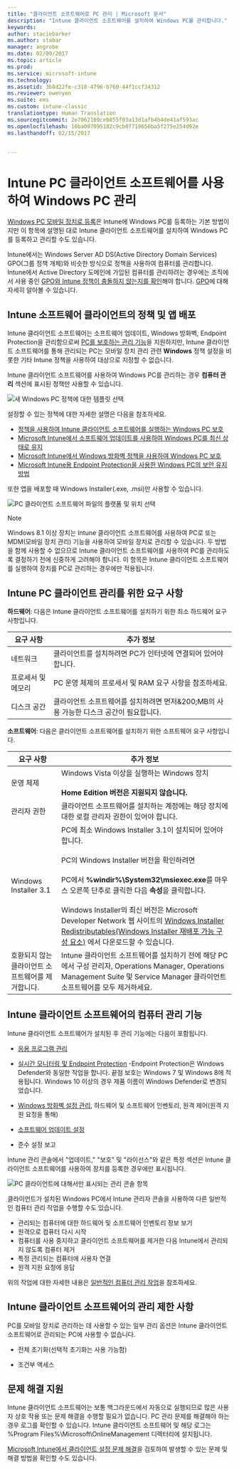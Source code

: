 ```yaml
---
title: "클라이언트 소프트웨어로 PC 관리 | Microsoft 문서"
description: "Intune 클라이언트 소프트웨어를 설치하여 Windows PC를 관리합니다."
keywords: 
author: staciebarker
ms.author: stabar
manager: angrobe
ms.date: 02/09/2017
ms.topic: article
ms.prod: 
ms.service: microsoft-intune
ms.technology: 
ms.assetid: 3b8d22fe-c318-4796-b760-44f1ccf34312
ms.reviewer: owenyen
ms.suite: ems
ms.custom: intune-classic
translationtype: Human Translation
ms.sourcegitcommit: 2e7062169ceb855f03a13d1afb4b4de41af593ac
ms.openlocfilehash: 10ba007095182c9cb07710656ba5f275e254d92e
ms.lasthandoff: 02/15/2017


---
```


# <a name="manage-windows-pcs-with-intune-pc-client-software"></a>Intune PC 클라이언트 소프트웨어를 사용하여 Windows PC 관리
[Windows PC 모바일 장치로 등록](set-up-windows-device-management-with-microsoft-intune.md)은 Intune에 Windows PC를 등록하는 기본 방법이지만 이 항목에 설명된 대로 Intune 클라이언트 소프트웨어를 설치하여 Windows PC를 등록하고 관리할 수도 있습니다.

Intune에서는 Windows Server AD DS(Active Directory Domain Services) GPO(그룹 정책 개체)와 비슷한 방식으로 정책을 사용하여 컴퓨터를 관리합니다. Intune에서 Active Directory 도메인에 가입된 컴퓨터를 관리하려는 경우에는 조직에서 사용 중인 [GPO와 Intune 정책이 충돌하지 않는지를 확인](resolve-gpo-and-microsoft-intune-policy-conflicts.md)해야 합니다. [GPO](https://technet.microsoft.com/library/hh147307.aspx)에 대해 자세히 알아볼 수 있습니다.

## <a name="policies-and-app-deployments-for-the-intune-software-client"></a>Intune 소프트웨어 클라이언트의 정책 및 앱 배포

Intune 클라이언트 소프트웨어는 소프트웨어 업데이트, Windows 방화벽, Endpoint Protection을 관리함으로써 [PC를 보호하는 관리 기능](policies-to-protect-windows-pcs-in-microsoft-intune.md)을 지원하지만, Intune 클라이언트 소프트웨어를 통해 관리되는 PC는 모바일 장치 관리 관련 **Windows** 정책 설정을 비롯한 기타 Intune 정책을 사용하여 대상으로 지정할 수 없습니다. 

Intune 클라이언트 소프트웨어를 사용하여 Windows PC를 관리하는 경우 **컴퓨터 관리** 섹션에 표시된 정책만 사용할 수 있습니다.

  ![새 Windows PC 정책에 대한 템플릿 선택](../media/select-template-for-pc-policy.png)

설정할 수 있는 정책에 대한 자세한 설명은 다음을 참조하세요.

- [정책을 사용하여 Intune 클라이언트 소프트웨어를 실행하는 Windows PC 보호](https://docs.microsoft.com/intune/deploy-use/policies-to-protect-windows-pcs-in-microsoft-intune)
- [Microsoft Intune에서 소프트웨어 업데이트를 사용하여 Windows PC를 최신 상태로 유지](https://docs.microsoft.com/intune/deploy-use/keep-windows-pcs-up-to-date-with-software-updates-in-microsoft-intune)
- [Microsoft Intune에서 Windows 방화벽 정책을 사용하여 Windows PC 보호](https://docs.microsoft.com/intune/deploy-use/help-protect-windows-pcs-using-windows-firewall-policies-in-microsoft-intune)
- [Microsoft Intune용 Endpoint Protection을 사용한 Windows PC의 보안 유지 방법](https://docs.microsoft.com/intune/deploy-use/help-secure-windows-pcs-with-endpoint-protection-for-microsoft-intune)

또한 앱을 배포할 때 Windows Installer(.exe, .msi)만 사용할 수 있습니다.

  ![PC 클라이언트 소프트웨어 파일의 플랫폼 및 위치 선택](../media/select-platform-of-software-files-for-pc-agent.png)

> [!NOTE]
> Windows 8.1 이상 장치는 Intune 클라이언트 소프트웨어를 사용하여 PC로 또는 MDM(모바일 장치 관리) 기능을 사용하여 모바일 장치로 관리할 수 있습니다. 두 방법을 함께 사용할 수 없으므로 Intune 클라이언트 소프트웨어를 사용하여 PC를 관리하도록 결정하기 전에 신중하게 고려해야 합니다. 이 항목은 Intune 클라이언트 소프트웨어를 실행하여 장치를 PC로 관리하는 경우에만 적용됩니다.

## <a name="requirements-for-intune-pc-client-management"></a>Intune PC 클라이언트 관리를 위한 요구 사항

**하드웨어**: 다음은 Intune 클라이언트 소프트웨어를 설치하기 위한 최소 하드웨어 요구 사항입니다.

|요구 사항|추가 정보|
|---------------|--------------------|
|네트워크|클라이언트를 설치하려면 PC가 인터넷에 연결되어 있어야 합니다.|
|프로세서 및 메모리|PC 운영 체제의 프로세서 및 RAM 요구 사항을 참조하세요.|
|디스크 공간|클라이언트 소프트웨어를 설치하려면 먼저&200;MB의 사용 가능한 디스크 공간이 필요합니다.|

**소프트웨어**: 다음은 클라이언트 소프트웨어를 설치하기 위한 소프트웨어 요구 사항입니다.

|요구 사항|추가 정보|
|---------------|--------------------|
|운영 체제 | Windows Vista 이상을 실행하는 Windows 장치 </br></br>**Home Edition 버전은 지원되지 않습니다.**|
|관리자 권한|클라이언트 소프트웨어를 설치하는 계정에는 해당 장치에 대한 로컬 관리자 권한이 있어야 합니다.|
|Windows Installer 3.1|PC에 최소 Windows Installer 3.1이 설치되어 있어야 합니다.<br /><br />PC의 Windows Installer 버전을 확인하려면<br /><br />  PC에서 **%windir%\System32\msiexec.exe**를 마우스 오른쪽 단추로 클릭한 다음 **속성**을 클릭합니다.<br /><br />Windows Installer의 최신 버전은 Microsoft Developer Network 웹 사이트의 [Windows Installer Redistributables(Windows Installer 재배포 가능 구성 요소)](http://go.microsoft.com/fwlink/?LinkID=234258) 에서 다운로드할 수 있습니다.|
|호환되지 않는 클라이언트 소프트웨어를 제거합니다.|Intune 클라이언트 소프트웨어를 설치하기 전에 해당 PC에서 구성 관리자, Operations Manager, Operations Management Suite 및 Service Manager 클라이언트 소프트웨어를 모두 제거하세요.|

## <a name="computer-management-capabilities-with-the-intune-client-software"></a>Intune 클라이언트 소프트웨어의 컴퓨터 관리 기능

Intune 클라이언트 소프트웨어가 설치된 후 관리 기능에는 다음이 포함됩니다. 

- [응용 프로그램 관리](deploy-apps-in-microsoft-intune.md)

- [실시간 모니터링 및 Endpoint Protection](help-secure-windows-pcs-with-endpoint-protection-for-microsoft-intune.md) -Endpoint Protection은 Windows Defender와 동일한 작업을 합니다. 끝점 보호는 Windows 7 및 Windows 8에 적용됩니다. Windows 10 이상의 경우 제품 이름이 Windows Defender로 변경되었습니다.

- [Windows 방화벽 설정 관리](help-protect-windows-pcs-using-windows-firewall-policies-in-microsoft-intune.md), 하드웨어 및 소프트웨어 인벤토리, 원격 제어(원격 지원 요청을 통해)

- [소프트웨어 업데이트 설정](keep-windows-pcs-up-to-date-with-software-updates-in-microsoft-intune.md)

- 준수 설정 보고

Intune 관리 콘솔에서 "업데이트," "보호" 및 "라이선스"와 같은 특정 섹션은 Intune 클라이언트 소프트웨어를 사용하여 장치를 등록한 경우에만 표시됩니다.

  ![PC 클라이언트에 대해서만 표시되는 관리 콘솔 항목](../media/admin-console-settings-only-for-pc-agent.png)

클라이언트가 설치된 Windows PC에서 Intune 관리자 콘솔을 사용하여 다른 일반적인 컴퓨터 관리 작업을 수행할 수도 있습니다.

-   관리되는 컴퓨터에 대한 하드웨어 및 소프트웨어 인벤토리 정보 보기
-   원격으로 컴퓨터 다시 시작
-   컴퓨터를 사용 중지하고 클라이언트 소프트웨어를 제거한 다음 Intune에서 관리되지 않도록 컴퓨터 제거
-   특정 관리되는 컴퓨터에 사용자 연결
-   원격 지원 요청에 응답

위의 작업에 대한 자세한 내용은 [일반적인 컴퓨터 관리 작업](common-windows-pc-management-tasks-with-the-microsoft-intune-computer-client.md)을 참조하세요.

## <a name="management-limitations-of-the-intune-client-software"></a>Intune 클라이언트 소프트웨어의 관리 제한 사항

PC를 모바일 장치로 관리하는 데 사용할 수 있는 일부 관리 옵션은 Intune 클라이언트 소프트웨어로 관리되는 PC에 사용할 수 없습니다.

-   전체 초기화(선택적 초기화는 사용 가능함)

-   조건부 액세스

## <a name="help-with-troubleshooting"></a>문제 해결 지원

Intune 클라이언트 소프트웨어는 보통 백그라운드에서 자동으로 실행되므로 많은 사용자 상호 작용 또는 문제 해결을 수행할 필요가 없습니다. PC 관리 문제를 해결해야 하는 경우 로그를 확인할 수 있습니다. Intune 클라이언트 소프트웨어 및 해당 로그는 %Program Files%\Microsoft\OnlineManagement 디렉터리에 설치됩니다.

[Microsoft Intune에서 클라이언트 설정 문제 해결](/intune/troubleshoot/troubleshoot-client-setup-in-microsoft-intune)을 검토하여 발생할 수 있는 문제 및 해결 방법을 확인할 수도 있습니다.

